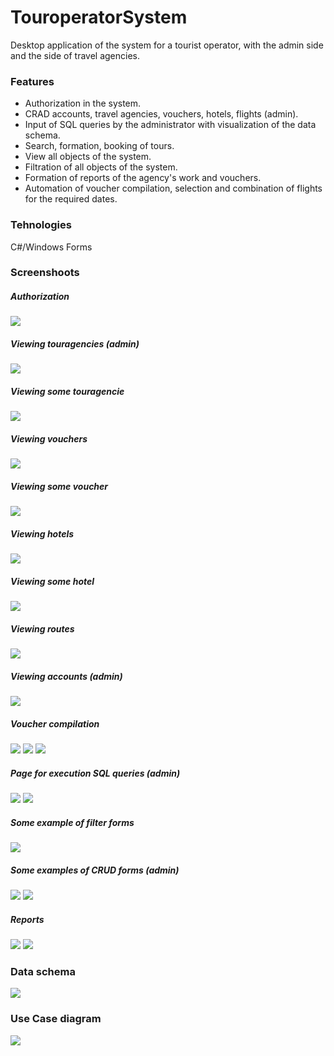 # TouroperatorSystem
Desktop application of the system for a tourist operator, with the admin side and the side of travel agencies.
### Features
- Authorization in the system.
- CRAD accounts, travel agencies, vouchers, hotels, flights (admin).
- Input of SQL queries by the administrator with visualization of the data schema.
- Search, formation, booking of tours.
- View all objects of the system.
- Filtration of all objects of the system.
- Formation of reports of the agency's work and vouchers.
- Automation of voucher compilation, selection and combination of flights for the required dates.
### Tehnologies
C#/Windows Forms
### Screenshoots
##### Authorization
![](https://github.com/DaniilPanasenko/TouroperatorSystem/raw/master/Media/screen0.png)
##### Viewing touragencies (admin)
![](https://github.com/DaniilPanasenko/TouroperatorSystem/raw/master/Media/screen2.png)
##### Viewing some touragencie
![](https://github.com/DaniilPanasenko/TouroperatorSystem/raw/master/Media/screen3.png)
##### Viewing vouchers
![](https://github.com/DaniilPanasenko/TouroperatorSystem/raw/master/Media/screen1.png)
##### Viewing some voucher
![](https://github.com/DaniilPanasenko/TouroperatorSystem/raw/master/Media/screen4.png)
##### Viewing hotels
![](https://github.com/DaniilPanasenko/TouroperatorSystem/raw/master/Media/screen5.png)
##### Viewing some hotel
![](https://github.com/DaniilPanasenko/TouroperatorSystem/raw/master/Media/screen6.png)
##### Viewing routes
![](https://github.com/DaniilPanasenko/TouroperatorSystem/raw/master/Media/screen7.png)
##### Viewing accounts (admin)
![](https://github.com/DaniilPanasenko/TouroperatorSystem/raw/master/Media/screen8.png)
##### Voucher compilation
![](https://github.com/DaniilPanasenko/TouroperatorSystem/raw/master/Media/screen14.png)
![](https://github.com/DaniilPanasenko/TouroperatorSystem/raw/master/Media/screen15.png)
![](https://github.com/DaniilPanasenko/TouroperatorSystem/raw/master/Media/screen16.png)
##### Page for execution SQL queries (admin)
![](https://github.com/DaniilPanasenko/TouroperatorSystem/raw/master/Media/screen9.png)
![](https://github.com/DaniilPanasenko/TouroperatorSystem/raw/master/Media/screen10.png)
##### Some example of filter forms
![](https://github.com/DaniilPanasenko/TouroperatorSystem/raw/master/Media/screen11.png)
##### Some examples of CRUD forms (admin)
![](https://github.com/DaniilPanasenko/TouroperatorSystem/raw/master/Media/screen12.png)
![](https://github.com/DaniilPanasenko/TouroperatorSystem/raw/master/Media/screen13.png)
##### Reports
![](https://github.com/DaniilPanasenko/TouroperatorSystem/raw/master/Media/screen17.png)
![](https://github.com/DaniilPanasenko/TouroperatorSystem/raw/master/Media/screen18.png)
### Data schema
![](https://github.com/DaniilPanasenko/TouroperatorSystem/raw/master/Media/ER.png)
### Use Case diagram
![](https://github.com/DaniilPanasenko/TouroperatorSystem/raw/master/Media/use_case.png)

